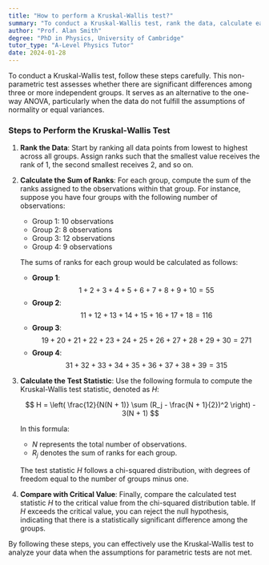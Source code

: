 ```yaml
---
title: "How to perform a Kruskal-Wallis test?"
summary: "To conduct a Kruskal-Wallis test, rank the data, calculate each group's sum of ranks, and apply the formula to determine the test statistic."
author: "Prof. Alan Smith"
degree: "PhD in Physics, University of Cambridge"
tutor_type: "A-Level Physics Tutor"
date: 2024-01-28
---
```


To conduct a Kruskal-Wallis test, follow these steps carefully. This non-parametric test assesses whether there are significant differences among three or more independent groups. It serves as an alternative to the one-way ANOVA, particularly when the data do not fulfill the assumptions of normality or equal variances.

### Steps to Perform the Kruskal-Wallis Test

1. **Rank the Data**: Start by ranking all data points from lowest to highest across all groups. Assign ranks such that the smallest value receives the rank of $1$, the second smallest receives $2$, and so on.

2. **Calculate the Sum of Ranks**: For each group, compute the sum of the ranks assigned to the observations within that group. For instance, suppose you have four groups with the following number of observations: 
   - Group 1: $10$ observations
   - Group 2: $8$ observations
   - Group 3: $12$ observations
   - Group 4: $9$ observations

   The sums of ranks for each group would be calculated as follows:
   - **Group 1**: $$1 + 2 + 3 + 4 + 5 + 6 + 7 + 8 + 9 + 10 = 55$$
   - **Group 2**: $$11 + 12 + 13 + 14 + 15 + 16 + 17 + 18 = 116$$
   - **Group 3**: $$19 + 20 + 21 + 22 + 23 + 24 + 25 + 26 + 27 + 28 + 29 + 30 = 271$$
   - **Group 4**: $$31 + 32 + 33 + 34 + 35 + 36 + 37 + 38 + 39 = 315$$

3. **Calculate the Test Statistic**: Use the following formula to compute the Kruskal-Wallis test statistic, denoted as $H$:

   $$
   H = \left( \frac{12}{N(N + 1)} \sum (R_j - \frac{N + 1}{2})^2 \right) - 3(N + 1)
   $$

   In this formula:
   - $N$ represents the total number of observations.
   - $R_j$ denotes the sum of ranks for each group.

   The test statistic $H$ follows a chi-squared distribution, with degrees of freedom equal to the number of groups minus one.

4. **Compare with Critical Value**: Finally, compare the calculated test statistic $H$ to the critical value from the chi-squared distribution table. If $H$ exceeds the critical value, you can reject the null hypothesis, indicating that there is a statistically significant difference among the groups.

By following these steps, you can effectively use the Kruskal-Wallis test to analyze your data when the assumptions for parametric tests are not met.
    